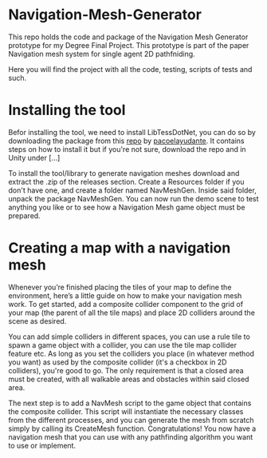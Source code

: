 # Navigation-Mesh-Generator

This repo holds the code and package of the Navigation Mesh Generator prototype for my Degree Final Project.
This prototype is part of the paper Navigation mesh system for single agent 2D pathfniding.

Here you will find the project with all the code, testing, scripts of tests and such.

# Installing the tool

Befor installing the tool, we need to install LibTessDotNet, you can do so by downloading the package
from this [repo](https://github.com/pacoelayudante/com.guazu.lib-tess-dot-net) by [pacoelayudante](https://github.com/pacoelayudante). It contains steps on how to install it but if you're not sure, download the repo and in Unity under [...]


To install the tool/library to generate navigation meshes download and extract the .zip of the releases section.
Create a Resources folder if you don't have one, and create a folder named NavMeshGen. Inside said folder, unpack the package
NavMeshGen.
You can now run the demo scene to test anything you like or to see how a Navigation Mesh game object must be prepared.


# Creating a map with a navigation mesh 
Whenever you’re finished placing the tiles of your map to define the environment, here’s a little guide on how to make your navigation mesh work. 
To get started, add a composite collider component to the grid of your map (the parent of all the tile maps) and place 2D colliders around the scene as desired.


You can add simple colliders in different spaces, you can use a rule tile to spawn a game object with a collider, you can use the tile map collider feature etc.
As long as you set the colliders you place (in whatever method you want) as used by the composite collider (it's a checkbox in 2D colliders), you're good to go. 
The only requirement is that a closed area must be created, with all walkable areas and obstacles within said closed area. 



The next step is to add a NavMesh script to the game object that contains the composite collider. This script will instantiate the necessary classes from the different processes, and you can generate the mesh from scratch simply by calling its CreateMesh function.
Congratulations! You now have a navigation mesh that you can use with any pathfinding algorithm you want to use or implement.
